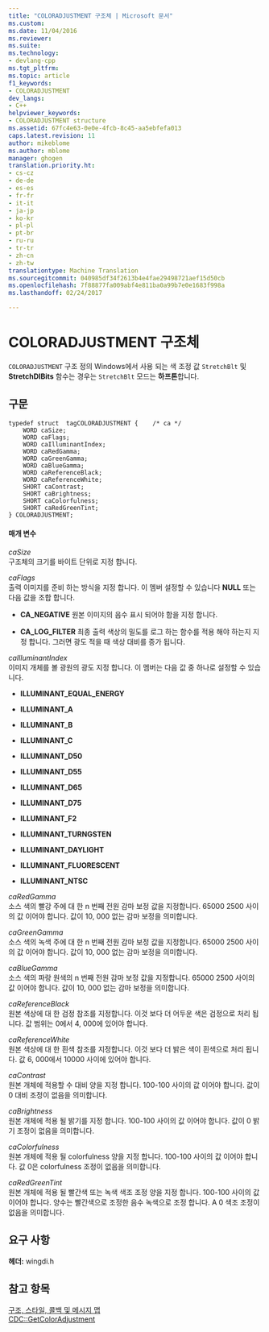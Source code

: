 ```yaml
---
title: "COLORADJUSTMENT 구조체 | Microsoft 문서"
ms.custom: 
ms.date: 11/04/2016
ms.reviewer: 
ms.suite: 
ms.technology:
- devlang-cpp
ms.tgt_pltfrm: 
ms.topic: article
f1_keywords:
- COLORADJUSTMENT
dev_langs:
- C++
helpviewer_keywords:
- COLORADJUSTMENT structure
ms.assetid: 67fc4e63-0e0e-4fcb-8c45-aa5ebfefa013
caps.latest.revision: 11
author: mikeblome
ms.author: mblome
manager: ghogen
translation.priority.ht:
- cs-cz
- de-de
- es-es
- fr-fr
- it-it
- ja-jp
- ko-kr
- pl-pl
- pt-br
- ru-ru
- tr-tr
- zh-cn
- zh-tw
translationtype: Machine Translation
ms.sourcegitcommit: 040985df34f2613b4e4fae29498721aef15d50cb
ms.openlocfilehash: 7f88877fa009abf4e811ba0a99b7e0e1683f998a
ms.lasthandoff: 02/24/2017

---
```

# <a name="coloradjustment-structure"></a>COLORADJUSTMENT 구조체
`COLORADJUSTMENT` 구조 정의 Windows에서 사용 되는 색 조정 값 `StretchBlt` 및 **StretchDIBits** 함수는 경우는 `StretchBlt` 모드는 **하프톤**합니다.  
  
## <a name="syntax"></a>구문  
  
```  
typedef struct  tagCOLORADJUSTMENT {    /* ca */  
    WORD caSize;  
    WORD caFlags;  
    WORD caIlluminantIndex;  
    WORD caRedGamma;  
    WORD caGreenGamma;  
    WORD caBlueGamma;  
    WORD caReferenceBlack;  
    WORD caReferenceWhite;  
    SHORT caContrast;  
    SHORT caBrightness;  
    SHORT caColorfulness;  
    SHORT caRedGreenTint;  
} COLORADJUSTMENT;  
```  
  
#### <a name="parameters"></a>매개 변수  
 *caSize*  
 구조체의 크기를 바이트 단위로 지정 합니다.  
  
 *caFlags*  
 출력 이미지를 준비 하는 방식을 지정 합니다. 이 멤버 설정할 수 있습니다 **NULL** 또는 다음 값을 조합 합니다.  
  
- **CA_NEGATIVE** 원본 이미지의 음수 표시 되어야 함을 지정 합니다.  
  
- **CA_LOG_FILTER** 최종 출력 색상의 밀도를 로그 하는 함수를 적용 해야 하는지 지정 합니다. 그러면 광도 적을 때 색상 대비를 증가 됩니다.  
  
 *caIlluminantIndex*  
 이미지 개체를 볼 광원의 광도 지정 합니다. 이 멤버는 다음 값 중 하나로 설정할 수 있습니다.  
  
- **ILLUMINANT_EQUAL_ENERGY**  
  
- **ILLUMINANT_A**  
  
- **ILLUMINANT_B**  
  
- **ILLUMINANT_C**  
  
- **ILLUMINANT_D50**  
  
- **ILLUMINANT_D55**  
  
- **ILLUMINANT_D65**  
  
- **ILLUMINANT_D75**  
  
- **ILLUMINANT_F2**  
  
- **ILLUMINANT_TURNGSTEN**  
  
- **ILLUMINANT_DAYLIGHT**  
  
- **ILLUMINANT_FLUORESCENT**  
  
- **ILLUMINANT_NTSC**  
  
 *caRedGamma*  
 소스 색의 빨강 주에 대 한 n 번째 전원 감마 보정 값을 지정합니다. 65000 2500 사이의 값 이어야 합니다. 값이 10, 000 없는 감마 보정을 의미합니다.  
  
 *caGreenGamma*  
 소스 색의 녹색 주에 대 한 n 번째 전원 감마 보정 값을 지정합니다. 65000 2500 사이의 값 이어야 합니다. 값이 10, 000 없는 감마 보정을 의미합니다.  
  
 *caBlueGamma*  
 소스 색의 파랑 원색의 n 번째 전원 감마 보정 값을 지정합니다. 65000 2500 사이의 값 이어야 합니다. 값이 10, 000 없는 감마 보정을 의미합니다.  
  
 *caReferenceBlack*  
 원본 색상에 대 한 검정 참조를 지정합니다. 이것 보다 더 어두운 색은 검정으로 처리 됩니다. 값 범위는 0에서 4, 000에 있어야 합니다.  
  
 *caReferenceWhite*  
 원본 색상에 대 한 흰색 참조를 지정합니다. 이것 보다 더 밝은 색이 흰색으로 처리 됩니다. 값 6, 000에서 10000 사이에 있어야 합니다.  
  
 *caContrast*  
 원본 개체에 적용할 수 대비 양을 지정 합니다. 100-100 사이의 값 이어야 합니다. 값이 0 대비 조정이 없음을 의미합니다.  
  
 *caBrightness*  
 원본 개체에 적용 될 밝기를 지정 합니다. 100-100 사이의 값 이어야 합니다. 값이 0 밝기 조정이 없음을 의미합니다.  
  
 *caColorfulness*  
 원본 개체에 적용 될 colorfulness 양을 지정 합니다. 100-100 사이의 값 이어야 합니다. 값 0은 colorfulness 조정이 없음을 의미합니다.  
  
 *caRedGreenTint*  
 원본 개체에 적용 될 빨간색 또는 녹색 색조 조정 양을 지정 합니다. 100-100 사이의 값 이어야 합니다. 양수는 빨간색으로 조정한 음수 녹색으로 조정 합니다. A 0 색조 조정이 없음을 의미합니다.  
  
## <a name="requirements"></a>요구 사항  
 **헤더:** wingdi.h  
  
## <a name="see-also"></a>참고 항목  
 [구조, 스타일, 콜백 및 메시지 맵](../../mfc/reference/structures-styles-callbacks-and-message-maps.md)   
 [CDC::GetColorAdjustment](../../mfc/reference/cdc-class.md#getcoloradjustment)



